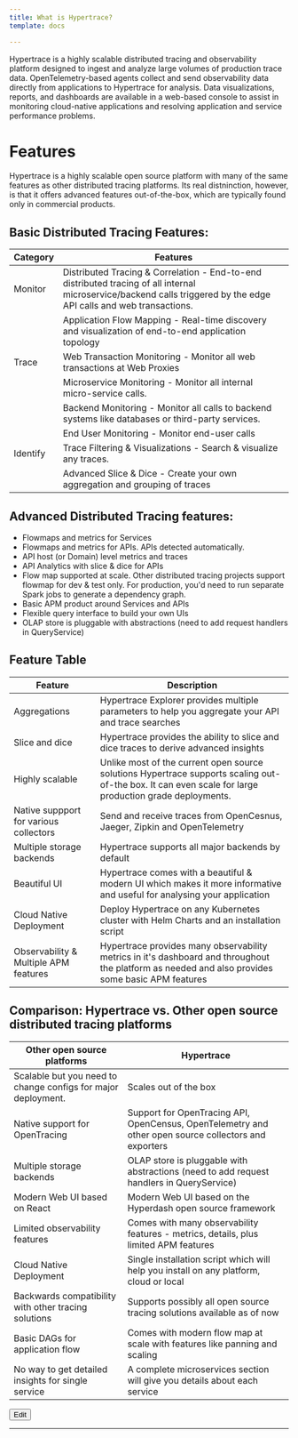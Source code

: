 ```yaml
---
title: What is Hypertrace?
template: docs

---
```

Hypertrace is a highly scalable distributed tracing and observability platform designed to ingest and analyze large volumes of production trace data. OpenTelemetry-based agents collect and send observability data directly from applications to Hypertrace for analysis. Data visualizations, reports, and dashboards are available in a web-based console to assist in monitoring cloud-native applications and resolving application and service performance problems.

# Features
Hypertrace is a highly scalable open source platform with many of the same features as other distributed tracing platforms. Its real distninction, however, is that it offers advanced features out-of-the-box, which are typically found only in commercial products. 

## Basic Distributed Tracing Features:

| Category | Features                                                                                                                                                            |
| -------- | ------------------------------------------------------------------------------------------------------------------------------------------------------------------- |
| Monitor  | Distributed Tracing & Correlation - End-to-end distributed tracing of all internal microservice/backend calls triggered by the edge API calls and web transactions. |
|          | Application Flow Mapping - Real-time discovery and visualization of end-to-end application topology                                                                 |
| Trace    | Web Transaction Monitoring - Monitor all web transactions at Web Proxies                                                                                            |
|          | Microservice Monitoring - Monitor all internal micro-service calls.                                                                                                  |
|          | Backend Monitoring - Monitor all calls to backend systems like databases or third-party services.                                                                  |
|          | End User Monitoring - Monitor end-user calls                                                                                                                        |
| Identify | Trace Filtering & Visualizations - Search & visualize any traces.                                                                                                   |
|          | Advanced Slice & Dice - Create your own aggregation and grouping of traces                                                                                          |

## Advanced Distributed Tracing features:
- Flowmaps and metrics for Services
- Flowmaps and metrics for APIs. APIs detected automatically. 
- API host (or Domain) level metrics and traces
- API Analytics with slice & dice for APIs
- Flow map supported at scale. Other distributed tracing projects support flowmap for dev & test only. For production, you'd need to run separate Spark jobs to generate a dependency graph.
- Basic APM product around Services and APIs
- Flexible query interface to build your own UIs
- OLAP store is pluggable with abstractions (need to add request handlers in QueryService)


## Feature Table
| Feature                                | Description                                                                                                                                            |
| -------------------------------------- | ------------------------------------------------------------------------------------------------------------------------------------------------------ |
| Aggregations                           | Hypertrace Explorer provides multiple parameters to help you aggregate your API and trace searches                                                     |
| Slice and dice                         | Hypertrace provides the ability to slice and dice traces to derive advanced insights                                                                  |
| Highly scalable                        | Unlike most of the current open source solutions Hypertrace supports scaling out-of-the box. It can even scale for large production grade deployments. |
| Native suppport for various collectors | Send and receive traces from OpenCesnus, Jaeger, Zipkin and OpenTelemetry                                                                             |
| Multiple storage backends              | Hypertrace supports all major backends by default                                                                                                     |
| Beautiful UI                           | Hypertrace comes with a beautiful & modern UI which makes it more informative and useful for analysing your application                               |
| Cloud Native Deployment                | Deploy Hypertrace on any Kubernetes cluster with Helm Charts and an installation script                                                               |
| Observability & Multiple APM features  | Hypertrace provides many observability metrics in it's dashboard and throughout the platform as needed and also provides some basic APM features      |


## Comparison: Hypertrace vs. Other open source distributed tracing platforms
| Other open source platforms                                   | Hypertrace                                                                                             |
| ------------------------------------------------------------- | ------------------------------------------------------------------------------------------------------ |
| Scalable but you need to change configs for major deployment. | Scales out of the box                                                                                  |
| Native support for OpenTracing                                | Support for OpenTracing API, OpenCensus, OpenTelemetry and other open source collectors and exporters |
| Multiple storage backends                                     | OLAP store is pluggable with abstractions (need to add request handlers in QueryService)               |
| Modern Web UI based on React                                  | Modern Web UI based on the Hyperdash open source framework                                                       |
| Limited observability features                                | Comes with many observability features - metrics, details, plus limited APM features                 |
| Cloud Native Deployment                                       | Single installation script which will help you install on any platform, cloud or local                |
| Backwards compatibility with other tracing solutions          | Supports possibly all open source tracing solutions available as of now                               |
| Basic DAGs for application flow                               | Comes with modern flow map at scale with features like panning and scaling                            |
| No way to get detailed insights for single service            | A complete microservices section will give you details about each service                             |


<a href="https://github.com/hypertrace/hypertrace-docs-website/tree/master/src/pages/docs/index.md">
<button type="button">Edit</button></a>

***
